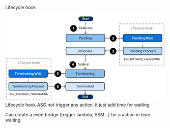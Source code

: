 Lifecycle hook 

![alt text](image.png)
Lifecycle hook ASG not trigger any action. it just add time for waiting

Can create a eventbridge (trigger lambda, SSM ..) for a action in time waiting